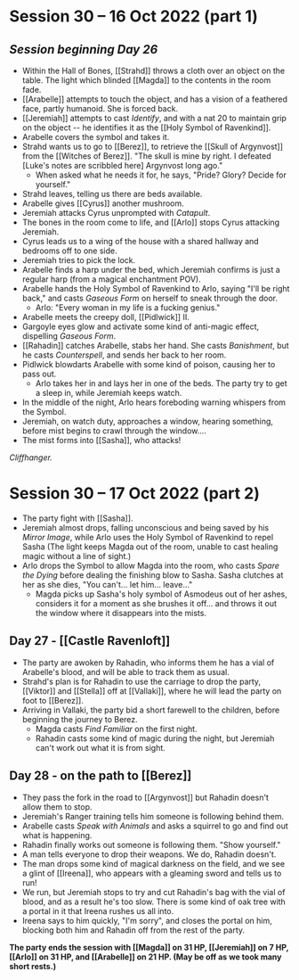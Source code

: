 # Session 30 – 16 Oct 2022 (part 1)

## *Session beginning Day 26*

- Within the Hall of Bones, [[Strahd]] throws a cloth over an object on the table. The light which blinded [[Magda]] to the contents in the room fade.
- [[Arabelle]] attempts to touch the object, and has a vision of a feathered face, partly humanoid. She is forced back.
- [[Jeremiah]] attempts to cast *Identify*, and with a nat 20 to maintain grip on the object -- he identifies it as the [[Holy Symbol of Ravenkind]].
- Arabelle covers the symbol and takes it.
- Strahd wants us to go to [[Berez]], to retrieve the [[Skull of Argynvost]] from the [[Witches of Berez]]. "The skull is mine by right. I defeated [Luke's notes are scribbled here] Argynvost long ago." 
	- When asked what he needs it for, he says, "Pride? Glory? Decide for yourself."
- Strahd leaves, telling us there are beds available.
- Arabelle gives [[Cyrus]] another mushroom.
- Jeremiah attacks Cyrus unprompted with *Catapult*.
- The bones in the room come to life, and [[Arlo]] stops Cyrus attacking Jeremiah.
- Cyrus leads us to a wing of the house with a shared hallway and bedrooms off to one side.
- Jeremiah tries to pick the lock.
- Arabelle finds a harp under the bed, which Jeremiah confirms is just a regular harp (from a magical enchantment POV).
- Arabelle hands the Holy Symbol of Ravenkind to Arlo, saying "I'll be right back," and casts *Gaseous Form* on herself to sneak through the door.
	- Arlo: "Every woman in my life is a fucking genius."
- Arabelle meets the creepy doll, [[Pidlwick]] II.
- Gargoyle eyes glow and activate some kind of anti-magic effect, dispelling *Gaseous Form*.
- [[Rahadin]] catches Arabelle, stabs her hand. She casts *Banishment*, but he casts *Counterspell*, and sends her back to her room.
- Pidlwick blowdarts Arabelle with some kind of poison, causing her to pass out.
	- Arlo takes her in and lays her in one of the beds. The party try to get a sleep in, while Jeremiah keeps watch.
- In the middle of the night, Arlo hears foreboding warning whispers from the Symbol.
- Jeremiah, on watch duty, approaches a window, hearing something, before mist begins to crawl through the window....
- The mist forms into [[Sasha]], who attacks!

*Cliffhanger.*

# Session 30 – 17 Oct 2022 (part 2)

- The party fight with [[Sasha]].
- Jeremiah almost drops, falling unconscious and being saved by his *Mirror Image*, while Arlo uses the Holy Symbol of Ravenkind to repel Sasha (The light keeps Magda out of the room, unable to cast healing magic without a line of sight.)
- Arlo drops the Symbol to allow Magda into the room, who casts *Spare the Dying* before dealing the finishing blow to Sasha. Sasha clutches at her as she dies, "You can't... let him... leave..."
	- Magda picks up Sasha's holy symbol of Asmodeus out of her ashes, considers it for a moment as she brushes it off... and throws it out the window where it disappears into the mists.

## Day 27 - [[Castle Ravenloft]]

- The party are awoken by Rahadin, who informs them he has a vial of Arabelle's blood, and will be able to track them as usual.
- Strahd's plan is for Rahadin to use the carriage to drop the party, [[Viktor]] and [[Stella]] off at [[Vallaki]], where he will lead the party on foot to [[Berez]].
- Arriving in Vallaki, the party bid a short farewell to the children, before beginning the journey to Berez.
	- Magda casts *Find Familiar* on the first night.
	- Rahadin casts some kind of magic during the night, but Jeremiah can't work out what it is from sight.

## Day 28 - on the path to [[Berez]]

- They pass the fork in the road to [[Argynvost]] but Rahadin doesn't allow them to stop.
- Jeremiah's Ranger training tells him someone is following behind them.
- Arabelle casts *Speak with Animals* and asks a squirrel to go and find out what is happening.
- Rahadin finally works out someone is following them. "Show yourself."
- A man tells everyone to drop their weapons. We do, Rahadin doesn't.
- The man drops some kind of magical darkness on the field, and we see a glint of [[Ireena]], who appears with a gleaming sword and tells us to run!
- We run, but Jeremiah stops to try and cut Rahadin's bag with the vial of blood, and as a result he's too slow. There is some kind of oak tree with a portal in it that Ireena rushes us all into.
- Ireena says to him quickly, "I'm sorry", and closes the portal on him, blocking both him and Rahadin off from the rest of the party.

**The party ends the session with [[Magda]] on 31 HP, [[Jeremiah]] on 7 HP, [[Arlo]] on 31 HP, and [[Arabelle]] on 21 HP. (May be off as we took many short rests.)**